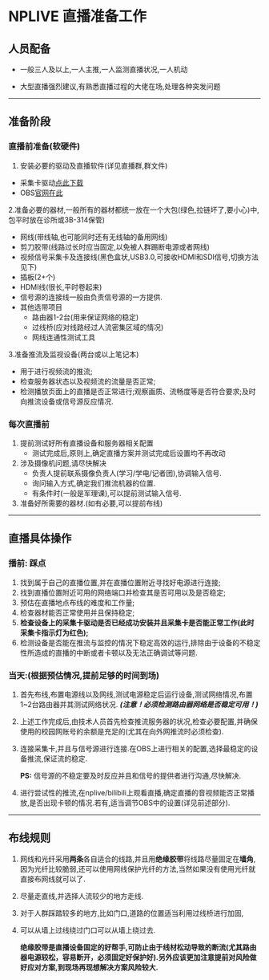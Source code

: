 # NPLIVE 直播准备工作

## 人员配备

- 一般三人及以上,一人主推,一人监测直播状况,一人机动

- 大型直播强烈建议,有熟悉直播过程的大佬在场,处理各种突发问题

***

## 准备阶段

### 直播前准备(软硬件)

1. 安装必要的驱动及直播软件(详见直播群,群文件)

- 采集卡驱动[点此下载](https://www.yuan.com.tw/download/driver/ub530-series-driver.zip)
- OBS[官网在此](https://obsproject.com/)

2.准备必要的器材,一般所有的器材都统一放在一个大包(绿色,拉链坏了,要小心)中,包平时放在诊所或3B-314保管)

- 网线(带线轴,也可能同时还有无线轴的备用网线)
- 剪刀胶带(线路过长时应当固定,以免被人群踢断电源或者网线)
- 视频信号采集卡及连接线(黑色盒状,USB3.0,可接收HDMI和SDI信号,切换方法见下)
- 插板(2+个)
- HDMI线(很长,平时卷起来)
- 信号源的连接线一般由负责信号源的一方提供.
- 其他选带项目
  - 路由器1-2台(用来保证网络的稳定)
  - 过线桥(应对线路经过人流密集区域的情况)
  - 网线连通性测试工具

3.准备推流及监视设备(两台或以上笔记本)

- 用于进行视频流的推流;
- 检查服务器状态以及视频流的流量是否正常;
- 检测播放页面上的直播是否正常进行;观察画质、流畅度等是否符合要求;及时向推流设备或信号源反应情况.

### 每次直播前

1. 提前测试好所有直播设备和服务器相关配置
   - 测试完成后,原则上,确定直播方案并测试完成后设置均不再改动
2. 涉及摄像机问题,请尽快解决
   - 负责人提前联系摄像负责人(学习/学电/记者团),协调输入信号.
   - 询问输入方式,确定我们推流机器的位置.
   - 有条件时(一般是军理课),可以提前测试输入信号.
3. 准备好所需要的器材.(如有必要,可以提前布线)

***

## 直播具体操作

### 播前: 踩点

1. 找到属于自己的直播位置,并在直播位置附近寻找好电源进行连接;
2. 找到直播位置附近可用的网络端口并检查其是否可用以及是否稳定;
3. 预估在直播地点布线的难度和工作量;
4. 检查器材能否正常使用并且保持稳定;
5. **检查设备上的采集卡驱动是否已经成功安装并且采集卡是否能正常工作(此时采集卡指示灯为红色);**
6. 检测设备是否能在推流与监控的情况下稳定高效的运行,排除由于设备的不稳定性所造成的直播的中断或者卡顿以及无法正确调试等问题.

### 当天:(根据预估情况,提前足够的时间到场)

1. 首先布线,布置电源线以及网线,测试电源稳定后运行设备,测试网络情况,布置1~2台路由器并其测试网络状况. ***(注意！必须检测路由器网络是否稳定可用！)***

2. 上述工作完成后,由技术人员首先检查推流服务器的状况,检查必要配置,并确保使用的校园网账号的余额是充足的(尤其在向外网推流时必须检查).

3. 连接采集卡,并且与信号源进行连接.在OBS上进行相关的配置,选择最稳定的设备推流,保证流的稳定.

   **PS:** 信号源的不稳定要及时反应并且和信号的提供者进行沟通,尽快解决.

4. 进行尝试性的推流,在nplive/bilibili上观看直播,确定直播的音视频能否正常播放,是否出现卡顿的情况.若有,适当调节OBS中的设置(详见前述部分).

***

## 布线规则

1. 网线和光纤采用**两条**各自适合的线路,并且用**绝缘胶带**将线路尽量固定在**墙角**,因为光纤比较脆弱,还可以使用网线保护光纤的方法,当然如果没有使用光纤就直接布网线就可以了.

2. 尽量走直线,并选择人流较少的地方走线.

3. 对于人群踩踏较多的地方,比如门口,道路的位置适当利用过线桥进行加固,

4. 可以从墙上过线绕过门口可以从墙上绕过去.

   **绝缘胶带是直播设备固定的好帮手,可防止由于线材松动导致的断流(尤其路由器电源较松，容易断开，必须固定好保护好).另外应该更加注意提前对风险做好应对方案,到现场再现想解决方案风险较大.**
